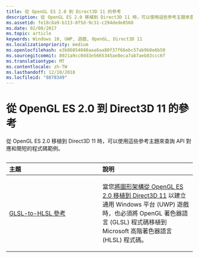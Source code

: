 ```yaml
---
title: 從 OpenGL ES 2.0 到 Direct3D 11 的參考
description: 從 OpenGL ES 2.0 移植到 Direct3D 11 時，可以使用這些參考主題來查詢 API 對應和簡短的程式碼範例。
ms.assetid: fe18c8a9-b113-8f5d-9c31-c294dede8560
ms.date: 02/08/2017
ms.topic: article
keywords: Windows 10, UWP, 遊戲, OpenGL, Direct3D 11
ms.localizationpriority: medium
ms.openlocfilehash: e3b86054048aaa6aa80f37f66ebc57ab9b8e6b50
ms.sourcegitcommit: 8921a9cc0dd3e5665345ae8eca7ab7aeb83ccc6f
ms.translationtype: MT
ms.contentlocale: zh-TW
ms.lasthandoff: 12/10/2018
ms.locfileid: "8878349"
---
```

# <a name="opengl-es-20-to-direct3d-11-reference"></a>從 OpenGL ES 2.0 到 Direct3D 11 的參考



從 OpenGL ES 2.0 移植到 Direct3D 11 時，可以使用這些參考主題來查詢 API 對應和簡短的程式碼範例。
## 
<table>
<colgroup>
<col width="50%" />
<col width="50%" />
</colgroup>
<thead>
<tr class="header">
<th align="left">主題</th>
<th align="left">說明</th>
</tr>
</thead>
<tbody>
<tr class="odd">
<td align="left"><p><a href="glsl-to-hlsl-reference.md">GLSL-to-HLSL 參考</a></p></td>
<td align="left"><p>當您<a href="port-from-opengl-es-2-0-to-directx-11-1.md">將圖形架構從 OpenGL ES 2.0 移植到 Direct3D 11</a> 以建立通用 Windows 平台 (UWP) 遊戲時，也必須將 OpenGL 著色器語言 (GLSL) 程式碼移植到 Microsoft 高階著色器語言 (HLSL) 程式碼。</p></td>
</tr>
</tbody>
</table>

 

 

 




